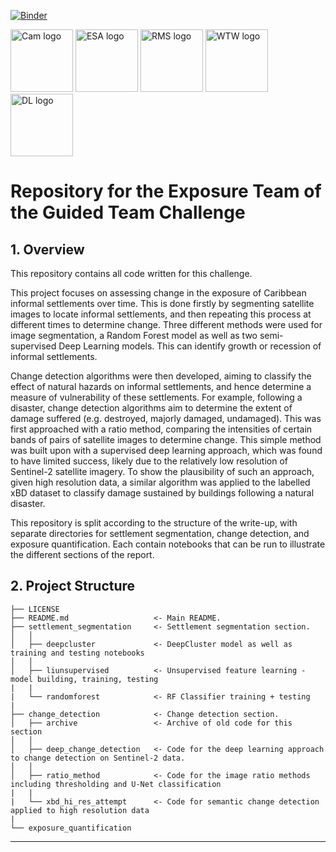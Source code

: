 [![Binder](https://mybinder.org/badge_logo.svg)](https://hub.gke2.mybinder.org/user/ai4er-cdt-gtc-exposure-a6w8gx2n/notebooks/Demo_Notebook.ipynb)

<img width="100" alt="Cam logo" src=https://www.hoart.cam.ac.uk/images/university-of-cambridge-logo/image_preview>      <img width="100" alt="ESA logo" src="https://brand.esa.int/files/2020/05/ESA_logo_2020_Deep-scaled.jpg">        <img width="100" alt="RMS logo" src=https://www.burstorm.com/wp-content/uploads/RMS-logo-final.png>     <img width="100" alt="WTW logo" src=http://www.wtw-healthandbenefits.co.uk/wp-content/themes/pmi/images/oglogo.png>         <img width="100" alt="DL logo" src=https://i1.wp.com/roboticulized.com/wp-content/uploads/2020/03/descartes-labs-unveils-its-advanced-mineral-exploration-package.png>

# Repository for the Exposure Team of the Guided Team Challenge

## 1. Overview

This repository contains all code written for this challenge.

This project focuses on assessing change in the exposure of Caribbean informal settlements over time. This is done firstly by segmenting satellite images to locate informal settlements, and then repeating this process at different times to determine change. Three different methods were used for image segmentation, a Random Forest model as well as two semi-supervised Deep Learning models. This can identify growth or recession of informal settlements. 

Change detection algorithms were then developed, aiming to classify the effect of natural hazards on informal settlements, and hence determine a measure of vulnerability of these settlements. For example, following a disaster, change detection algorithms aim to determine the extent of damage suffered (e.g. destroyed, majorly damaged, undamaged). This was first approached with a ratio method, comparing the intensities of certain bands of pairs of satellite images to determine change. This simple method was built upon with a supervised deep learning approach, which was found to have limited success, likely due to the relatively low resolution of Sentinel-2 satellite imagery. To show the plausibility of such an approach, given high resolution data, a similar algorithm was applied to the labelled xBD dataset to classify damage sustained by buildings following a natural disaster.

This repository is split according to the structure of the write-up, with separate directories for settlement segmentation, change detection, and exposure quantification. Each contain notebooks that can be run to illustrate the different sections of the report.

## 2. Project Structure
```
├── LICENSE
├── README.md                   <- Main README.
├── settlement_segmentation     <- Settlement segmentation section.
│   │
│   ├── deepcluster             <- DeepCluster model as well as training and testing notebooks
│   │
│   ├── liunsupervised          <- Unsupervised feature learning - model building, training, testing          
|   |
|   └── randomforest            <- RF Classifier training + testing
|
├── change_detection            <- Change detection section.
│   ├── archive                 <- Archive of old code for this section
│   │
│   ├── deep_change_detection   <- Code for the deep learning approach to change detection on Sentinel-2 data.
│   │
│   ├── ratio_method            <- Code for the image ratio methods including thresholding and U-Net classification
|   |
|   └── xbd_hi_res_attempt      <- Code for semantic change detection applied to high resolution data
|
└── exposure_quantification

```

---
